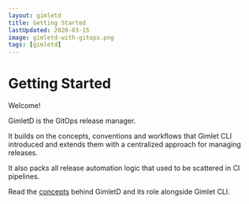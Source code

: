 ```yaml
---
layout: gimletd
title: Getting Started
lastUpdated: 2020-03-15
image: gimletd-with-gitops.png
tags: [gimletd]
---
```


# Getting Started

Welcome!

GimletD is the GitOps release manager.

It builds on the concepts, conventions and workflows that Gimlet CLI introduced 
and extends them with a centralized approach for managing releases.

It also packs all release automation logic that used to be scattered in CI pipelines.

Read the [concepts](/gimletd/concepts) behind GimletD and its role alongside Gimlet CLI.

